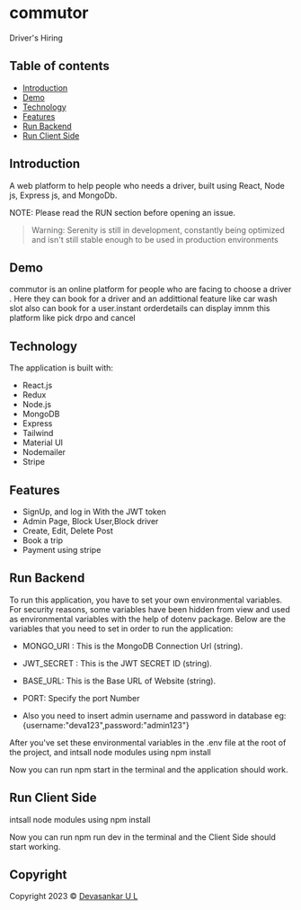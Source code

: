 # commutor
Driver's Hiring

## Table of contents

- [Introduction](#introduction)
- [Demo](#demo)
- [Technology](#technology)
- [Features](#features)
- [Run&nbsp;Backend](#runbackend)
- [Run&nbsp;Client&nbsp;Side](#runclientside)


## Introduction

A  web platform to help people who needs a driver, built using React, Node js, Express js, and MongoDb.

NOTE: Please read the RUN section before opening an issue.
>Warning: Serenity is still in development, constantly being optimized and isn't still stable enough to be used in production environments
## Demo




commutor is an online platform  for people who are facing to choose a driver . Here they can book for a driver and an addittional feature like car wash slot also can book for a user.instant orderdetails can display imnm this platform like pick drpo and cancel




## Technology

The application is built with:

- React.js
- Redux
- Node.js
- MongoDB
- Express
- Tailwind
- Material UI
- Nodemailer
- Stripe


## Features

- SignUp, and log in With the JWT token
- Admin Page, Block User,Block driver
- Create, Edit, Delete Post
- Book a trip 
- Payment using stripe 


## Run&nbsp;Backend

To run this application, you have to set your own environmental variables. For security reasons, some variables have been hidden from view and used as environmental variables with the help of dotenv package. Below are the variables that you need to set in order to run the application:

- MONGO_URI : This is the MongoDB Connection Url (string).

- JWT_SECRET : This is the JWT SECRET ID (string).

- BASE_URL: This is the Base URL of Website (string).

- PORT: Specify the port Number

- Also you need to insert admin username and password in database eg:{username:"deva123",password:"admin123"}

After you've set these environmental variables in the .env file at the root of the project, and intsall node modules using npm install

Now you can run npm start in the terminal and the application should work.


## Run&nbsp;Client&nbsp;Side

intsall node modules using npm install

Now you can run npm run dev in the terminal and the Client Side should start working.

## Copyright

Copyright 2023 © [Devasankar U L](https://github.com/DevaSankarUl)
